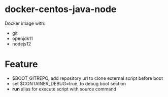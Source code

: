 # docker-centos-java-node

Docker image with:

* git
* openjdk11
* nodejs12


# Feature

* $BOOT_GITREPO, add repository url to clone external script before boot
* set $CONTAINER_DEBUG=true, to debug boot section
* **run** alias for execute script with source command
